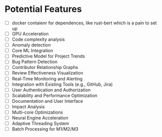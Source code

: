 # Potential Features

- [ ] docker contaienr for dependences, like rust-bert which is a pain to set up
- [ ] GPU Acceleration
- [ ] Code complexity analysis
- [ ] Anomaly detection
- [ ] Core ML Integration
- [ ] Predictive Model for Project Trends
- [ ] Bug Pattern Detection
- [ ] Contributor Relationship Graphs
- [ ] Review Effectiveness Visualization
- [ ] Real-Time Monitoring and Alerting
- [ ] Integration with Existing Tools (e.g., GitHub, Jira)
- [ ] User Authentication and Authorization
- [ ] Scalability and Performance Optimization
- [ ] Documentation and User Interface
- [ ] Impact Analysis
- [ ] Multi-core Optimizations
- [ ] Neural Engine Acceleration
- [ ] Adaptive Threading System
- [ ] Batch Processing for M1/M2/M3
